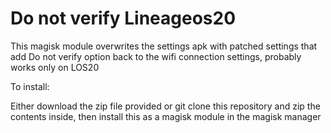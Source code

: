 # Do not verify Lineageos20
 This magisk module overwrites the settings apk with patched settings that add Do not verify option back to the wifi connection settings, probably works only on LOS20

 To install:

 Either download the zip file provided or git clone this repository and zip the contents inside, then install this as a magisk module in the magisk manager

